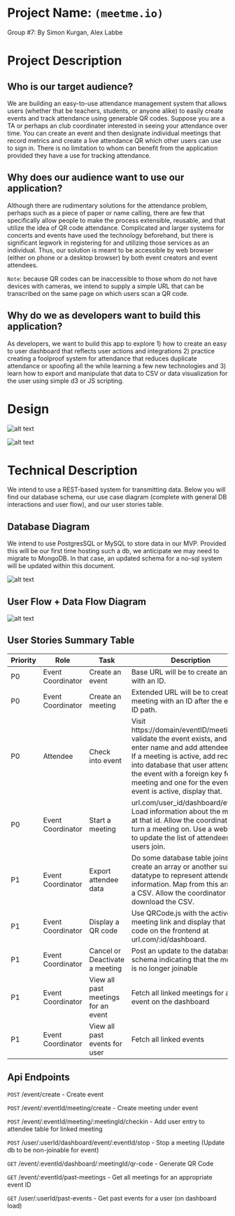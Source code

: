 # Project Name: `(meetme.io)`

Group #7: 
By Simon Kurgan, Alex Labbe

# Project Description

## Who is our target audience?

We are building an easy-to-use attendance management system that allows users (whether that be teachers, students, or anyone alike) to easily create events and track attendance using generable QR codes. Suppose you are a TA or perhaps an club coordinater interested in seeing your attendance over time. You can create an event and then designate individual meetings that record metrics and create a live attendance QR which other users can use to sign in. There is no limitation to whom can benefit from the application provided they have a use for tracking attendance.

## Why does our audience want to use our application?

Although there are rudimentary solutions for the attendance problem, perhaps such as a piece of paper or name calling, there are few that specifically allow people to make the process extensible, reusable, and that utilize the idea of QR code attendance. Complicated and larger systems for concerts and events have used the technology beforehand, but there is significant legwork in registering for and utilizing those services as an individual. Thus, our solution is meant to be accessible by web browser (either on phone or a desktop browser) by both event creators and event attendees. 

`Note`: because QR codes can be inaccessible to those whom do not have devices with cameras, we intend to supply a simple URL that can be transcribed on the same page on which users scan a QR code.

## Why do we as developers want to build this application?

As developers, we want to build this app to explore 1) how to create an easy to user dashboard that reflects user actions and integrations 2) practice creating a foolproof system for attendance that reduces duplicate attendance or spoofing all the while learning a few new technologies and 3) learn how to export and manipulate that data to CSV or data visualization for the user using simple d3 or JS scripting.

# Design

![alt text](./descriptionimages/landingpage.png)

![alt text](./descriptionimages/meetingpage.png)

# Technical Description

We intend to use a REST-based system for transmitting data. Below you will find our database schema, our use case diagram (complete with general DB interactions and user flow), and our user stories table.

## Database Diagram

We intend to use PostgresSQL or MySQL to store data in our MVP. Provided this will be our first time hosting such a db, we anticipate we may need to migrate to MongoDB. In that case, an updated schema for a no-sql system will be updated within this document.

![alt text](./descriptionimages/database.png)

## User Flow + Data Flow Diagram

![alt text](./descriptionimages/userflow.png)

## User Stories Summary Table

| Priority | Role              | Task                    | Description                                                                                                     |
|----------|-------------------|-------------------------|-----------------------------------------------------------------------------------------------------------------|
| P0       | Event Coordinator | Create an event         | Base URL will be to create an event with an ID.                                                                 |
| P0       | Event Coordinator | Create an meeting         | Extended URL will be to create an meeting with an ID after the event ID path.                                                                 |
| P0       | Attendee          | Check into event        | Visit https://domain/eventID/meetingID, validate the event exists, and then enter name and add attendee entry. If a meeting is active, add record into database that user attended the event with a foreign key for the meeting and one for the event. If no event is active, display that. |
| P0       | Event Coordinator | Start a meeting         | url.com/user_id/dashboard/eventID. Load information about the meeting at that id. Allow the coordinator to turn a meeting on. Use a websocket to update the list of attendees as users join. |
| P1       | Event Coordinator | Export attendee data    | Do some database table joins to create an array or another suitable datatype to represent attendee information. Map from this array to a CSV. Allow the coordinator to download the CSV. |
| P1       | Event Coordinator | Display a QR code       | Use QRCode.js with the active meeting link and display that QR code on the frontend at url.com/:id/dashboard.   |
| P1         | Event Coordinator | Cancel or Deactivate a meeting | Post an update to the database schema indicating that the meeting is no longer joinable| 
| P1 | Event Coordinator | View all past meetings for an event | Fetch all linked meetings for an event on the dashboard |
| P1 | Event Coordinator | View all past events for user | Fetch all linked events |

## Api Endpoints

`POST` /event/create - Create event

`POST` /event/:eventId/meeting/create - Create meeting under event

`POST` /event/:eventId/meeting/:meetingId/checkin - Add user entry to attendee table for linked meeting

`POST` /user/:userId/dashboard/event/:eventId/stop - Stop a meeting (Update db to be non-joinable for event)

`GET` /event/:eventId/dashboard/:meetingId/qr-code - Generate QR Code

`GET` /event/:eventId/past-meetings - Get all meetings for an appropriate event ID

`GET` /user/:userId/past-events - Get past events for a user (on dashboard load)